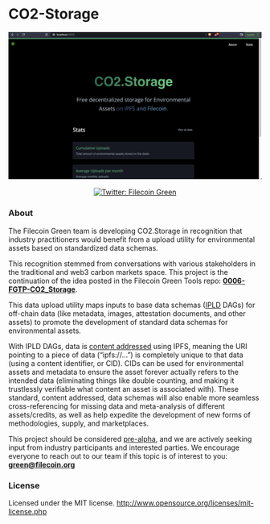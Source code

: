# CO2-Storage

![CO2.Storage](/co2.storage.png)

<p align="center">
  <a href="https://twitter.com/filecoingreen">
    <img
      alt="Twitter: Filecoin Green"
      src="https://img.shields.io/twitter/follow/filecoingreen.svg?style=social"
      target="_blank"
    />
  </a>
</p>

### About

The Filecoin Green team is developing CO2.Storage in recognition that industry practitioners would benefit from a upload utility for environmental assets based on standardized data schemas.

This recognition stemmed from conversations with various stakeholders in the traditional and web3 carbon markets space. This project is the continuation of the idea posted in the Filecoin Green Tools repo: <a href="https://github.com/protocol/FilecoinGreen-tools/blob/main/0006-FGTP-CO2_Storage.md"><b><u>0006-FGTP-CO2_Storage</u></b></a>.

This data upload utility maps inputs to base data schemas (<a href="https://ipld.io/"><u>IPLD</u></a> DAGs) for off-chain data (like metadata, images, attestation documents, and other assets) to promote the development of standard data schemas for environmental assets.

With IPLD DAGs, data is <a href="https://nftschool.dev/concepts/content-addressing"><u>content addressed</u></a> using IPFS, meaning the URI pointing to a piece of data (“ipfs://…”) is completely unique to that data (using a content identifier, or CID). CIDs can be used for environmental assets and metadata to ensure the asset forever actually refers to the intended data (eliminating things like double counting, and making it trustlessly verifiable what content an asset is associated with). These standard, content addressed, data schemas will also enable more seamless cross-referencing for missing data and meta-analysis of different assets/credits, as well as help expedite the development of new forms of methodologies, supply, and marketplaces.

This project should be considered <a href="https://en.wikipedia.org/wiki/Software_release_life_cycle#Pre-alpha"><u>pre-alpha</u></a>, and we are actively seeking input from industry participants and interested parties. We encourage everyone to reach out to our team if this topic is of interest to you: <a href="mailto: green@filecoin.org"><b><u>green@filecoin.org</u></b></a>

### License
Licensed under the MIT license.
http://www.opensource.org/licenses/mit-license.php
